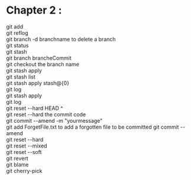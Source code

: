 # Chapter 2 :  

git add  
git reflog  
git branch -d branchname to delete a branch  
git status  
git stash  
git branch brancheCommit  
git checkout the branch name  
git stash apply  
git stash list  
git stash apply stash@{0}  
git log   
git stash apply  
git log  
git reset --hard HEAD ^  
git reset  --hard the commit code  
git commit --amend -m "yourmessage"  
git add ForgetFile.txt  to add a forgotten file to be committed 
git commit --amend   
git reset --hard  
git reset --mixed  
git reset --soft  
git revert  
git blame  
git cherry-pick  





